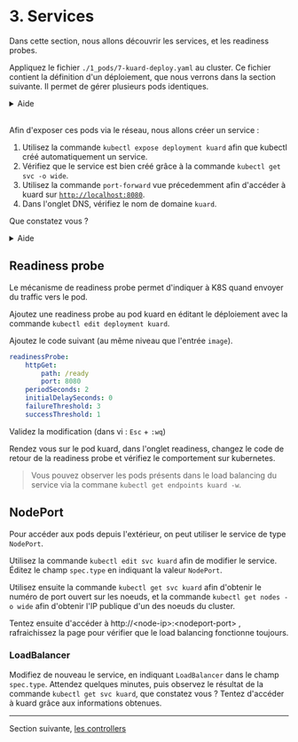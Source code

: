 # 3. Services

Dans cette section, nous allons découvrir les services, et les readiness probes.

Appliquez le fichier `./1_pods/7-kuard-deploy.yaml` au cluster. 
Ce fichier contient la définition d'un déploiement, que nous verrons dans la section suivante. Il permet de gérer plusieurs pods identiques.

<details>
    <summary>Aide</summary>

```shell
kubectl apply -f ./1_pods/7-kuard-deploy.yaml
```

</details><br>

Afin d'exposer ces pods via le réseau, nous allons créer un service :

1. Utilisez la commande `kubectl expose deployment kuard` afin que kubectl créé automatiquement un service.
2. Vérifiez que le service est bien créé grâce à la commande `kubectl get svc -o wide`.
3. Utilisez la commande `port-forward` vue précedemment afin d'accéder à kuard sur [`http://localhost:8080`](http://localhost:8080). 
4. Dans l'onglet DNS, vérifiez le nom de domaine `kuard`.

Que constatez vous ?

<details>
    <summary>Aide</summary>

```shell
# Il est possible de faire un port-forward vers un service
kubectl port-forward svc/kuard 8080:8080
```

</details>

## Readiness probe

Le mécanisme de readiness probe permet d'indiquer à K8S quand envoyer du traffic vers le pod.

Ajoutez une readiness probe au pod kuard en éditant le déploiement avec la commande `kubectl edit deployment kuard`.

Ajoutez le code suivant (au même niveau que l'entrée `image`).

```yaml
readinessProbe:
    httpGet:
        path: /ready
        port: 8080
    periodSeconds: 2
    initialDelaySeconds: 0
    failureThreshold: 3
    successThreshold: 1
```

Validez la modification (dans vi : `Esc` + `:wq`)

Rendez vous sur le pod kuard, dans l'onglet readiness, changez le code de retour de la readiness probe et vérifiez le comportement sur kubernetes.

> Vous pouvez observer les pods présents dans le load balancing du service via la commane `kubectl get endpoints kuard -w`.

## NodePort

Pour accéder aux pods depuis l'extérieur, on peut utiliser le service de type `NodePort`.

Utilisez la commande `kubectl edit svc kuard` afin de modifier le service. Éditez le champ `spec.type` en indiquant la valeur `NodePort`.

Utilisez ensuite la commande `kubectl get svc kuard` afin d'obtenir le numéro de port ouvert sur les noeuds, et la commande `kubectl get nodes -o wide` afin d'obtenir l'IP publique d'un des noeuds du cluster.

Tentez ensuite d'accéder à http://\<node-ip\>:\<nodeport-port\> , rafraichissez la page pour vérifier que le load balancing fonctionne toujours.

### LoadBalancer

Modifiez de nouveau le service, en indiquant `LoadBalancer` dans le champ `spec.type`. Attendez quelques minutes, puis observez le résultat de la commande `kubectl get svc kuard`, que constatez vous ? Tentez d'accéder à kuard grâce aux informations obtenues.

---

Section suivante, [les controllers](4_controllers.md)

